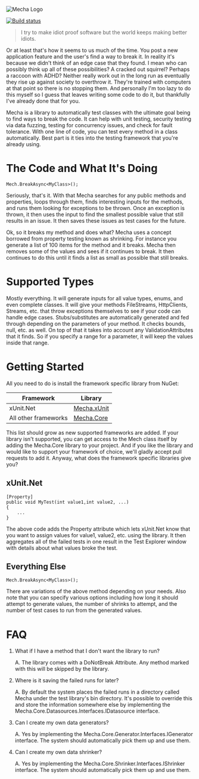 ![Mecha Logo](https://repository-images.githubusercontent.com/337571372/3bfdaf00-a467-11eb-9e15-c30893f31981)

 [![Build status](https://ci.appveyor.com/api/projects/status/46292g2dtkhw1hyg?svg=true)](https://ci.appveyor.com/project/JaCraig/mecha)

> I try to make idiot proof software but the world keeps making better idiots.

Or at least that's how it seems to us much of the time. You post a new application feature and the user's find a way to break it. In reality it's because we didn't think of an edge case that they found. I mean who can possibly think up all of these possibilities? A cracked out squirrel? Perhaps a raccoon with ADHD? Neither really work out in the long run as eventually they rise up against society to overthrow it. They're trained with computers at that point so there is no stopping them. And personally I'm too lazy to do this myself so I guess that leaves writing some code to do it, but thankfully I've already done that for you.

Mecha is a library to automatically test classes with the ultimate goal being to find ways to break the code. It can help with unit testing, security testing via data fuzzing, testing for concurrency issues, and check for fault tolerance. With one line of code, you can test every method in a class automatically. Best part is it ties into the testing framework that you're already using.

# The Code and What It's Doing

    Mech.BreakAsync<MyClass>();

Seriously, that's it. With that Mecha searches for any public methods and properties, loops through them, finds interesting inputs for the methods, and runs them looking for exceptions to be thrown. Once an exception is thrown, it then uses the input to find the smallest possible value that still results in an issue. It then saves these issues as test cases for the future.

Ok, so it breaks my method and does what? Mecha uses a concept borrowed from property testing known as shrinking. For instance you generate a list of 100 items for the method and it breaks. Mecha then removes some of the values and sees if it continues to break. It then continues to do this until it finds a list as small as possible that still breaks.

# Supported Types

Mostly everything. It will generate inputs for all value types, enums, and even complete classes. It will give your methods FileStreams, HttpClients, Streams, etc. that throw exceptions themselves to see if your code can handle edge cases. Stubs/substitutes are automatically generated and fed through depending on the parameters of your method. It checks bounds, null, etc. as well. On top of that it takes into account any ValidationAttributes that it finds. So if you specify a range for a parameter, it will keep the values inside that range.

# Getting Started

All you need to do is install the framework specific library from NuGet:

| Framework | Library |
|-----------|---------|
| xUnit.Net | [Mecha.xUnit](https://www.nuget.org/packages/Mecha.xUnit/) |
| All other frameworks | [Mecha.Core](https://www.nuget.org/packages/Mecha.Core/) |

This list should grow as new supported frameworks are added. If your library isn't supported, you can get access to the Mech class itself by adding the Mecha.Core library to your project. And if you like the library and would like to support your framework of choice, we'll gladly accept pull requests to add it. Anyway, what does the framework specific libraries give you?

## xUnit.Net

    [Property]
    public void MyTest(int value1,int value2, ...)
    {
        ...
    }

The above code adds the Property attribute which lets xUnit.Net know that you want to assign values for value1, value2, etc. using the library. It then aggregates all of the failed tests in one result in the Test Explorer window with details about what values broke the test.

## Everything Else

    Mech.BreakAsync<MyClass>();

There are variations of the above method depending on your needs. Also note that you can specify various options including how long it should attempt to generate values, the number of shrinks to attempt, and the number of test cases to run from the generated values.

# FAQ

1. What if I have a method that I don't want the library to run?

    A. The library comes with a DoNotBreak Attribute. Any method marked with this will be skipped by the library.

2. Where is it saving the failed runs for later?

    A. By default the system places the failed runs in a directory called Mecha under the test library's bin directory. It's possible to override this and store the information somewhere else by implementing the Mecha.Core.Datasources.Interfaces.IDatasource interface.

3. Can I create my own data generators?

    A. Yes by implementing the Mecha.Core.Generator.Interfaces.IGenerator interface. The system should automatically pick them up and use them.

4. Can I create my own data shrinker?

    A. Yes by implementing the Mecha.Core.Shrinker.Interfaces.IShrinker interface. The system should automatically pick them up and use them.